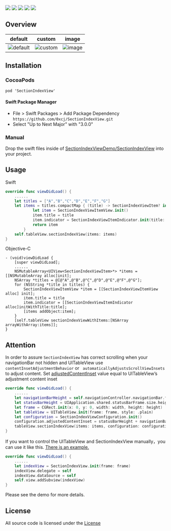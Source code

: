 <p style="align: center">
       <img src="https://img.shields.io/badge/platform-iOS-blue.svg?style=plastic">
    </a>
      <img src="https://img.shields.io/badge/support-ios9%2B-orange.svg">
    </a>
       <img src="https://img.shields.io/badge/language-swift-blue.svg">
    </a>
       <img src="https://img.shields.io/badge/cocoapods-supported-4BC51D.svg?style=plastic">
    </a>
    <a href="https://github.com/0xcj/SectionIndexView/blob/master/LICENSE">
    <img src="https://img.shields.io/cocoapods/l/Kingfisher.svg?style=flat">
    </a>
</p>

## Overview

| default | custom | image | 
| ------ | ------ | ------ | 
![default](https://upload-images.jianshu.io/upload_images/11200375-f16dec23eafc0e3f.png?imageMogr2/auto-orient/strip%7CimageView2/2/w/1240) | ![custom](https://upload-images.jianshu.io/upload_images/11200375-1129a588359d0dca.png?imageMogr2/auto-orient/strip%7CimageView2/2/w/1240) | ![image](https://upload-images.jianshu.io/upload_images/11200375-79228d354feac9d3.png?imageMogr2/auto-orient/strip%7CimageView2/2/w/1240)

## Installation
### CocoaPods
```
pod 'SectionIndexView'
```
#### Swift Package Manager
 - File > Swift Packages > Add Package Dependency
 `https://github.com/0xcj/SectionIndexView.git`
- Select "Up to Next Major" with "3.0.0"

### Manual
Drop the swift files inside of [SectionIndexViewDemo/SectionIndexView](https://github.com/0xcj/SectionIndexView/tree/master/SectionIndexViewDemo/SectionIndexView) into your project.

## Usage

Swift
```swift
override func viewDidLoad() {
    ......
    let titles = ["A","B","C","D","E","F","G"]
    let items = titles.compactMap { (title) -> SectionIndexViewItem? in
            let item = SectionIndexViewItemView.init()
            item.title = title
            item.indicator = SectionIndexViewItemIndicator.init(title: title)
            return item
        }
    self.tableView.sectionIndexView(items: items)
}

```
Objective-C
```objc
- (void)viewDidLoad {
    [super viewDidLoad];
    ......
    NSMutableArray<UIView<SectionIndexViewItem>*> *items = [[NSMutableArray alloc]init];
    NSArray *titles = @[@"A",@"B",@"C",@"D",@"E",@"F",@"G"];
    for (NSString *title in titles) {
        SectionIndexViewItemView *item = [[SectionIndexViewItemView alloc] init];
        item.title = title
        item.indicator = [[SectionIndexViewItemIndicator alloc]initWithTitle:title];
        [items addObject:item];
    }
    [self.tableView sectionIndexViewWithItems:[NSArray arrayWithArray:items]];
}
```
## Attention
In order to assure `SectionIndexView` has correct scrolling when your navigationBar not hidden and  UITableView  use ` contentInsetAdjustmentBehavior`  or ` automaticallyAdjustsScrollViewInsets`  to adjust content. Set [adjustedContentInset](https://github.com/0xcj/SectionIndexView/blob/master/SectionIndexViewDemo/SectionIndexView/UITableView%2BSectionIndexView.swift) value equal to UITableView’s adjustment content inset
```swift
override func viewDidLoad() {
    ......
    let navigationBarHeight = self.navigationController.navigationBar.frame.height
    let statusBarHeight = UIApplication.shared.statusBarFrame.size.height
    let frame = CGRect.init(x: 0, y: 0, width: width, height: height)
    let tableView = UITableView.init(frame: frame, style: .plain)
    let configuration = SectionIndexViewConfiguration.init()
    configuration.adjustedContentInset = statusBarHeight + navigationBarHeight
    tableView.sectionIndexView(items: items, configuration: configuration)
}
```

If you want to control the UITableView and SectionIndexView manually，you can use it like this. [There is an example.](https://github.com/0xcj/SectionIndexView/blob/master/SectionIndexViewDemo/SectionIndexViewDemo/CusViewController.swift)
```swift
override func viewDidLoad() {
    ......
    let indexView = SectionIndexView.init(frame: frame)
    indexView.delegate = self
    indexView.dataSource = self
    self.view.addSubview(indexView)
}
```
Please see the demo for more details.

## License

All source code is licensed under the [License](https://github.com/0xcj/SectionIndexView/blob/master/LICENSE)

